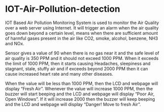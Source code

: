 # IOT-Air-Pollution-detection
IOT Based Air Pollution Monitoring System is used to monitor the Air Quality over a web server using Internet. It will trigger an alarm when the air quality goes down beyond a certain level, means when there are sufficient amount of harmful gases present in the air like CO2, smoke, alcohol, benzene, NH3 and NOx.

Sensor gives a value of 90 when there is no gas near it and the safe level of air quality is 350 PPM and it should not exceed 1000 PPM. When it exceeds the limit of 1000 PPM, then it starts causing Headaches, sleepiness and stagnant, stale, stuffy air and if exceeds beyond 2000 PPM then it can cause increased heart rate and many other diseases.

When the value will be less than 1000 PPM, then the LCD and webpage will display “Fresh Air”.  Whenever the value will increase 1000 PPM, then the buzzer will start beeping and the LCD and webpage will display “Poor Air, Open Windows”. If it will increase 2000 then the buzzer will keep beeping and the LCD and webpage will display “Danger! Move to fresh Air”.
